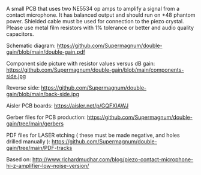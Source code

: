 A small PCB that uses two NE5534 op amps to amplify a signal from a contact microphone.
It has balanced output and should run on +48 phantom power.
Shielded cable must be used for connection to the piezo crystal.
Please use metal film resistors with 1% tolerance or better and audio quality capacitors.

Schematic diagram:
https://github.com/Supermagnum/double-gain/blob/main/double-gain.pdf

Component side picture with resistor values versus dB gain:
https://github.com/Supermagnum/double-gain/blob/main/components-side.jpg


Reverse side:
https://github.com/Supermagnum/double-gain/blob/main/back-side.jpg


Aisler PCB boards:
https://aisler.net/p/GQFXIAWJ


Gerber files for PCB production:
https://github.com/Supermagnum/double-gain/tree/main/gerbers

PDF files for LASER etching ( these must be made negative, and holes drilled manually ):
https://github.com/Supermagnum/double-gain/tree/main/PDF-tracks

Based on:
http://www.richardmudhar.com/blog/piezo-contact-microphone-hi-z-amplifier-low-noise-version/






